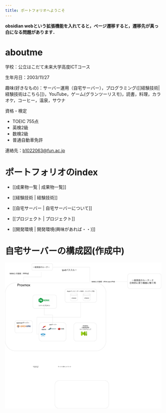 ```yaml
---
title: ポートフォリオへようこそ
---
```


**obsidian webという拡張機能を入れてると，ページ遷移すると，遷移先が真っ白になる問題があります．**

# aboutme
学校：公立はこだて未来大学高度ICTコース

生年月日：2003/11/27

趣味(好きなもの)：サーバー運用（自宅サーバー），プログラミング([[経験技術|経験技術はこちら]])，YouTube，ゲーム(グランツーリスモ)，読書，料理，カラオケ，コーヒー，温泉，サウナ

資格・検定
- TOEIC 755点
- 英検2級
- 数検2級
- 普通自動車免許

連絡先：b1022063@fun.ac.jp

# ポートフォリオのindex
- [[成果物一覧 | 成果物一覧]]

- [[経験技術 | 経験技術]]

- [[自宅サーバー | 自宅サーバーについて]]

- [[プロジェクト | プロジェクト]]

- [[開発環境 | 開発環境(興味があれば・・)]]


# 自宅サーバーの構成図(作成中)
![自宅サーバーの構成図](https://raw.githubusercontent.com/tauto1127/tauto1127/00fb93962aaf0405df1c2019e73b6a1fbf9f087d/%E8%87%AA%E5%AE%85%E3%82%B5%E3%83%BC%E3%83%90%E3%83%BC%E6%A7%8B%E6%88%90%E5%9B%B3.drawio.svg)
